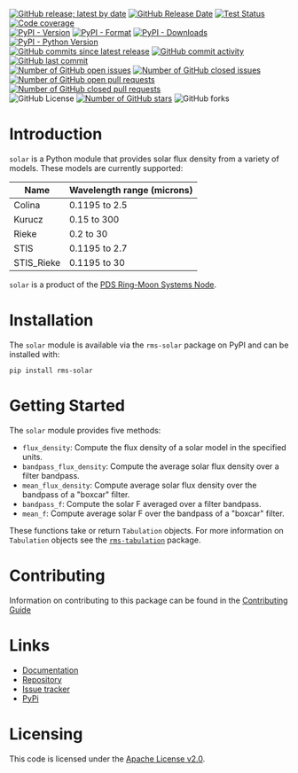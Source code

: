 [![GitHub release; latest by date](https://img.shields.io/github/v/release/SETI/rms-solar)](https://github.com/SETI/rms-solar/releases)
[![GitHub Release Date](https://img.shields.io/github/release-date/SETI/rms-solar)](https://github.com/SETI/rms-solar/releases)
[![Test Status](https://img.shields.io/github/actions/workflow/status/SETI/rms-solar/run-tests.yml?branch=main)](https://github.com/SETI/rms-solar/actions)
[![Code coverage](https://img.shields.io/codecov/c/github/SETI/rms-solar/main?logo=codecov)](https://codecov.io/gh/SETI/rms-solar)
<br />
[![PyPI - Version](https://img.shields.io/pypi/v/rms-solar)](https://pypi.org/project/rms-solar)
[![PyPI - Format](https://img.shields.io/pypi/format/rms-solar)](https://pypi.org/project/rms-solar)
[![PyPI - Downloads](https://img.shields.io/pypi/dm/rms-solar)](https://pypi.org/project/rms-solar)
[![PyPI - Python Version](https://img.shields.io/pypi/pyversions/rms-solar)](https://pypi.org/project/rms-solar)
<br />
[![GitHub commits since latest release](https://img.shields.io/github/commits-since/SETI/rms-solar/latest)](https://github.com/SETI/rms-solar/commits/main/)
[![GitHub commit activity](https://img.shields.io/github/commit-activity/m/SETI/rms-solar)](https://github.com/SETI/rms-solar/commits/main/)
[![GitHub last commit](https://img.shields.io/github/last-commit/SETI/rms-solar)](https://github.com/SETI/rms-solar/commits/main/)
<br />
[![Number of GitHub open issues](https://img.shields.io/github/issues-raw/SETI/rms-solar)](https://github.com/SETI/rms-solar/issues)
[![Number of GitHub closed issues](https://img.shields.io/github/issues-closed-raw/SETI/rms-solar)](https://github.com/SETI/rms-solar/issues)
[![Number of GitHub open pull requests](https://img.shields.io/github/issues-pr-raw/SETI/rms-solar)](https://github.com/SETI/rms-solar/pulls)
[![Number of GitHub closed pull requests](https://img.shields.io/github/issues-pr-closed-raw/SETI/rms-solar)](https://github.com/SETI/rms-solar/pulls)
<br />
![GitHub License](https://img.shields.io/github/license/SETI/rms-solar)
[![Number of GitHub stars](https://img.shields.io/github/stars/SETI/rms-solar)](https://github.com/SETI/rms-solar/stargazers)
![GitHub forks](https://img.shields.io/github/forks/SETI/rms-solar)

# Introduction

`solar` is a Python module that provides solar flux density from a variety of
models. These models are currently supported:

| Name       | Wavelength range (microns) |
| ---------- | -------------------------- |
| Colina     | 0.1195 to 2.5              |
| Kurucz     | 0.15 to 300                |
| Rieke      | 0.2 to 30                  |
| STIS       | 0.1195 to 2.7              |
| STIS_Rieke | 0.1195 to 30               |

`solar` is a product of the [PDS Ring-Moon Systems Node](https://pds-rings.seti.org).

# Installation

The `solar` module is available via the `rms-solar` package on PyPI and can be
installed with:

    pip install rms-solar

# Getting Started

The `solar` module provides five methods:

- `flux_density`: Compute the flux density of a solar model in the specified units.
- `bandpass_flux_density`: Compute the average solar flux density over a filter bandpass.
- `mean_flux_density`: Compute average solar flux density over the bandpass of a "boxcar" filter.
- `bandpass_f`: Compute the solar F averaged over a filter bandpass.
- `mean_f`: Compute average solar F over the bandpass of a "boxcar" filter.

These functions take or return `Tabulation` objects. For more information on `Tabulation`
objects see the [`rms-tabulation`](https://github.com/SETI/rms-tabulation) package.

# Contributing

Information on contributing to this package can be found in the
[Contributing Guide](https://github.com/SETI/rms-solar/blob/main/CONTRIBUTING.md)

# Links

- [Documentation](https://rms-solar.readthedocs.io)
- [Repository](https://github.com/SETI/rms-solar)
- [Issue tracker](https://github.com/SETI/rms-solar/issues)
- [PyPi](https://pypi.org/project/rms-solar)

# Licensing

This code is licensed under the [Apache License v2.0](https://github.com/SETI/rms-solar/blob/main/LICENSE).
